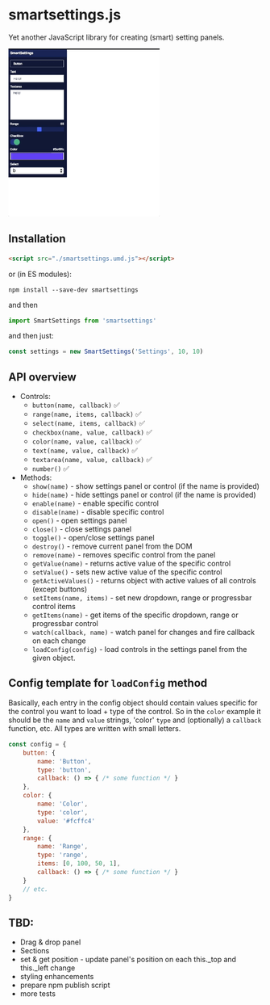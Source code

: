 # smartsettings.js
Yet another JavaScript library for creating (smart) setting panels.

<img src="./2docs/usage-gif.gif" alt="usage gif" style="width: 300px; height: auto;">

## Installation

```html
<script src="./smartsettings.umd.js"></script>
```

or (in ES modules):

```
npm install --save-dev smartsettings
```
and then
```js
import SmartSettings from 'smartsettings'
```
and then just:

```js
const settings = new SmartSettings('Settings', 10, 10)
```

## API overview
- Controls:
    - `button(name, callback)` ✅
    - `range(name, items, callback)` ✅
    - `select(name, items, callback)` ✅
    - `checkbox(name, value, callback)` ✅
    - `color(name, value, callback)` ✅
    - `text(name, value, callback)` ✅
    - `textarea(name, value, callback)` ✅
    - `number()` ✅
- Methods:
    - `show(name)` - show settings panel or control (if the name is provided) 
    - `hide(name)` - hide settings panel or control (if the name is provided)
    - `enable(name)` - enable specific control
    - `disable(name)` - disable specific control
    - `open()` - open settings panel
    - `close()` - close settings panel
    - `toggle()` - open/close settings panel
    - `destroy()` - remove current panel from the DOM
    - `remove(name)` - removes specific control from the panel
    - `getValue(name)` - returns active value of the specific control
    - `setValue()` - sets new active value of the specific control
    - `getActiveValues()` - returns object with active values of all controls (except buttons)
    - `setItems(name, items)` - set new dropdown, range or progressbar control items
    - `getItems(name)` - get items of the specific dropdown, range or progressbar control
    - `watch(callback, name)` - watch panel for changes and fire callback on each change
    - `loadConfig(config)` - load controls in the settings panel from the given object.

## Config template for `loadConfig` method

Basically, each entry in the config object should contain values specific for the control you want to load + type of the control. So in the `color` example it should be the `name` and `value` strings, 'color' `type` and (optionally) a `callback` function, etc. All types are written with small letters.

```js
const config = {
    button: {
        name: 'Button',
        type: 'button',
        callback: () => { /* some function */ }
    },
    color: {
        name: 'Color',
        type: 'color',
        value: '#fcffc4'
    },
    range: {
        name: 'Range',
        type: 'range',
        items: [0, 100, 50, 1],
        callback: () => { /* some function */ }
    }
    // etc.
}
```

## TBD:
- Drag & drop panel
- Sections
- set & get position - update panel's position on each this._top and this._left change
- styling enhancements
- prepare npm publish script
- more tests